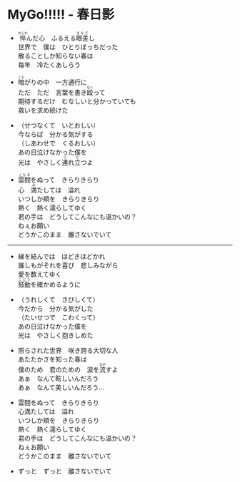 # MyGo!!!!! - 春日影

- <ruby><rb>悴</rb><rt>かじか</rt></ruby>んだ心　ふるえる<ruby><rb>眼差</rb><rt>まなざ</rt></ruby>し  
  世界で　僕は　ひとりぼっちだった  
  散ることしか知らない春は  
  毎年　冷たくあしらう

- <ruby><rb>暗</rb><rt>くら</rt></ruby>がりの中　一方通行に  
  ただ　ただ　言葉を書き<ruby><rb>殴</rb><rt>なぐ</rt></ruby>って  
  期待するだけ　むなしいと分かっていても  
  救いを求め続けた

- （せつなくて　いとおしい）  
  今ならば　分かる気がする  
  （しあわせで　くるおしい）  
  あの日泣けなかった僕を  
  光は　やさしく<ruby><rb>連</rb><rt>つ</rt></ruby>れ<ruby><rb>立</rb><rt>だ</rt></ruby>つよ

- <ruby><rb>雲間</rb><rt>くもま</rt></ruby>をぬって　きらりきらり  
  心　<ruby><rb>満</rb><rt>み</rt></ruby>たしては　溢れ  
  いつしか頬を　きらりきらり  
  熱く　熱く濡らしてゆく  
  君の手は　どうしてこんなにも温かいの？  
  ねぇお願い  
  どうかこのまま　離さないでいて

---

- 縁を結んでは　ほどきほどかれ  
  誰しもがそれを喜び　悲しみながら  
  愛を数えてゆく  
  <ruby><rb>鼓動</rb><rt>こどう</rt></ruby>を確かめるように

- （うれしくて　さびしくて）  
  今だから　分かる気がした  
  （たいせつで　こわくって）  
  あの日泣けなかった僕を  
  光は　やさしく抱きしめた

- 照らされた世界　咲き誇る大切な人  
  あたたかさを知った春は  
  僕のため　君のための　涙を<ruby><rb>流</rb><rt>なが</rt></ruby>すよ  
  あぁ　なんて眩しいんだろう  
  あぁ　なんて美しいんだろう…

- 雲間をぬって　きらりきらり  
  心満たしては　溢れ  
  いつしか頬を　きらりきらり  
  熱く　熱く濡らしてゆく  
  君の手は　どうしてこんなにも温かいの？  
  ねぇお願い  
  どうかこのまま　離さないでいて

- ずっと　ずっと　離さないでいて
